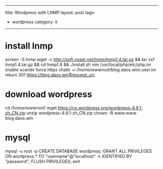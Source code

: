 
---
title: Wordpress with LNMP
layout: post
tags:
  - wordpress
category: it
---

# install lnmp
screen -S lnmp
wget -c http://soft.vpser.net/lnmp/lnmp1.4.tar.gz && tar zxf lnmp1.4.tar.gz && cd lnmp1.4 && ./install.sh
vim /usr/local/php/etc/php.ini
enable scandir
force https
chattr +i /home/wwwroot/blog.daos.win/.user.ini
return 301 https://blog.daos.win$request_uri;

# download wordpress
cd /home/wwwroot/
wget https://cn.wordpress.org/wordpress-4.9.1-zh_CN.zip
unzip wordpress-4.9.1-zh_CN.zip
chown -R www:www blog.daos.win

# mysql
mysql -u root -p
CREATE DATABASE wordpress; 
GRANT ALL PRIVILEGES ON wordpress.* TO "username"@"localhost"
    -> IDENTIFIED BY "password";
FLUSH PRIVILEGES;
exit